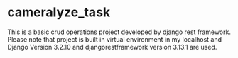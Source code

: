 # cameralyze_task
This is a basic crud operations project developed by django rest framework. Please note that project is built in virtual environment in my localhost and Django Version
3.2.10 and djangorestframework version 3.13.1 are used.


